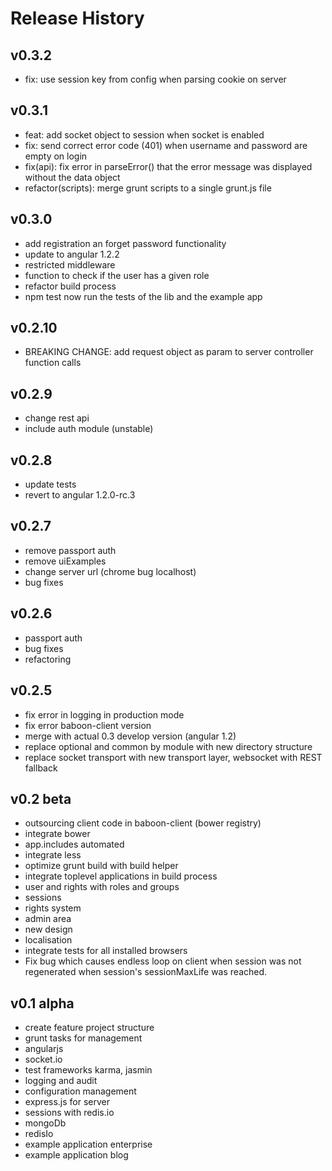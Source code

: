 # Release History
## v0.3.2
* fix: use session key from config when parsing cookie on server

## v0.3.1
* feat: add socket object to session when socket is enabled
* fix: send correct error code (401) when username and password are empty on login
* fix(api): fix error in parseError() that the error message was displayed without the data object
* refactor(scripts): merge grunt scripts to a single grunt.js file

## v0.3.0
* add registration an forget password functionality
* update to angular 1.2.2
* restricted middleware
* function to check if the user has a given role
* refactor build process
* npm test now run the tests of the lib and the example app

## v0.2.10
* BREAKING CHANGE: add request object as param to server controller function calls

## v0.2.9
* change rest api
* include auth module (unstable)

## v0.2.8
* update tests
* revert to angular 1.2.0-rc.3

## v0.2.7
* remove passport auth
* remove uiExamples
* change server url (chrome bug localhost)
* bug fixes

## v0.2.6
* passport auth
* bug fixes
* refactoring

## v0.2.5
* fix error in logging in production mode
* fix error baboon-client version
* merge with actual 0.3 develop version (angular 1.2)
* replace optional and common by module with new directory structure
* replace socket transport with new transport layer, websocket with REST fallback

## v0.2 beta
* outsourcing client code in baboon-client (bower registry)
* integrate bower
* app.includes automated
* integrate less
* optimize grunt build with build helper
* integrate toplevel applications in build process
* user and rights with roles and groups
* sessions
* rights system
* admin area
* new design
* localisation
* integrate tests for all installed browsers
* Fix bug which causes endless loop on client when session was not regenerated when session's sessionMaxLife was reached.

## v0.1 alpha
* create feature project structure
* grunt tasks for management
* angularjs
* socket.io
* test frameworks karma, jasmin
* logging and audit
* configuration management
* express.js for server
* sessions with redis.io
* mongoDb
* redisIo
* example application enterprise
* example application blog